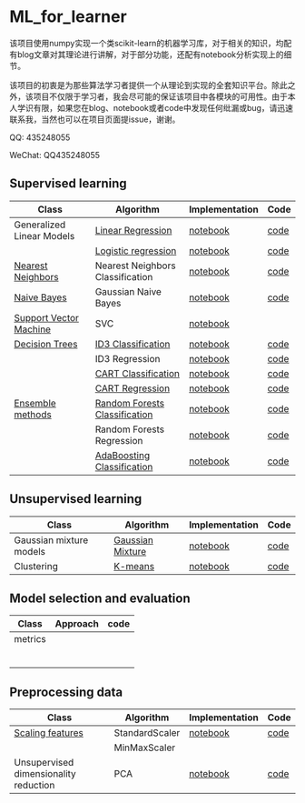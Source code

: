 # ML_for_learner
该项目使用numpy实现一个类scikit-learn的机器学习库，对于相关的知识，均配有blog文章对其理论进行讲解，对于部分功能，还配有notebook分析实现上的细节。

该项目的初衷是为那些算法学习者提供一个从理论到实现的全套知识平台。除此之外，该项目不仅限于学习者，我会尽可能的保证该项目中各模块的可用性。由于本人学识有限，如果您在blog、notebook或者code中发现任何纰漏或bug，请迅速联系我，当然也可以在项目页面提issue，谢谢。

QQ: 435248055

WeChat: QQ435248055

## Supervised learning

|Class|Algorithm|Implementation|Code|
|-|-|-|-|
|Generalized Linear Models|[Linear Regression](https://daya-jin.github.io/2018/12/01/LinearRegression/)|[notebook](https://github.com/Daya-Jin/ML_for_learner/blob/master/linear_model/LinearRegression.ipynb)|[code](https://github.com/Daya-Jin/ML_for_learner/blob/master/linear_model/LinearRegression.py)|
||[Logistic regression](https://daya-jin.github.io/2018/12/01/LogisticRegression/)|[notebook](https://github.com/Daya-Jin/ML_for_learner/blob/master/linear_model/LogisticRegression.ipynb)|[code](https://github.com/Daya-Jin/ML_for_learner/blob/master/linear_model/LogisticRegression.py)|
|[Nearest Neighbors](https://daya-jin.github.io/2018/12/29/KNearestNeighbor/)|Nearest Neighbors Classification|[notebook](https://github.com/Daya-Jin/ML_for_learner/blob/master/neighbors/KNN.ipynb)|[code](https://github.com/Daya-Jin/ML_for_learner/blob/master/neighbors/KNeighborsClassifier.py)|
|[Naive Bayes](https://daya-jin.github.io/2018/12/01/NaiveBayes/)|Gaussian Naive Bayes|[notebook](https://github.com/Daya-Jin/ML_for_learner/blob/master/naive_bayes/Gaussian%20Naive%20Bayes.ipynb)|[code](https://github.com/Daya-Jin/ML_for_learner/blob/master/naive_bayes/GaussianNB.py)|
|[Support Vector Machine](https://daya-jin.github.io/2018/12/01/SupportVectorMachine/)|SVC|[notebook](https://github.com/Daya-Jin/ML_for_learner/blob/master/svm/SMO.ipynb)||
|[Decision Trees](https://daya-jin.github.io/2018/12/01/DecisionTree/)|[ID3 Classification](https://daya-jin.github.io/2018/12/01/DecisionTree/#id3)|[notebook](https://github.com/Daya-Jin/ML_for_learner/blob/master/tree/ID3_Clf.ipynb)|[code](https://github.com/Daya-Jin/ML_for_learner/blob/master/tree/ID3_Clf.py)|
||ID3 Regression|[notebook](https://github.com/Daya-Jin/ML_for_learner/blob/master/tree/ID3_Reg.ipynb)|[code](https://github.com/Daya-Jin/ML_for_learner/blob/master/tree/ID3_Reg.py)|
||[CART Classification](https://daya-jin.github.io/2018/12/01/DecisionTree/#classification-and-regression-tree)|[notebook](https://github.com/Daya-Jin/ML_for_learner/blob/master/tree/DecisionTreeClassifier.ipynb)|[code](https://github.com/Daya-Jin/ML_for_learner/blob/master/tree/DecisionTreeClassifier.py)|
||[CART Regression](https://daya-jin.github.io/2018/12/01/DecisionTree/#classification-and-regression-tree)|[notebook](https://github.com/Daya-Jin/ML_for_learner/blob/master/tree/DecisionTreeRegressor.ipynb)|[code](https://github.com/Daya-Jin/ML_for_learner/blob/master/tree/DecisionTreeRegressor.py)|
|[Ensemble methods](https://daya-jin.github.io/2018/12/01/EnsembleLearning/)|[Random Forests Classification](https://daya-jin.github.io/2018/12/01/EnsembleLearning/#random-forest)|[notebook](https://github.com/Daya-Jin/ML_for_learner/blob/master/ensemble/RandomForestClassifier.ipynb)|[code](https://github.com/Daya-Jin/ML_for_learner/blob/master/ensemble/RandomForestClassifier.py)|
||Random Forests Regression|[notebook](https://github.com/Daya-Jin/ML_for_learner/blob/master/ensemble/RandomForestRegressor.ipynb)|[code]()|
||[AdaBoosting Classification](https://daya-jin.github.io/2018/12/01/EnsembleLearning/#boosting)|[notebook](https://github.com/Daya-Jin/ML_for_learner/blob/master/ensemble/AdaBoostClassifier.ipynb)|[code](https://github.com/Daya-Jin/ML_for_learner/blob/master/ensemble/AdaBoostClassifier.py)|

## Unsupervised learning

|Class|Algorithm|Implementation|Code|
|-|-|-|-|
|Gaussian mixture models|[Gaussian Mixture](https://daya-jin.github.io/2019/03/15/Gaussian_Mixture_Models/)|[notebook](https://github.com/Daya-Jin/ML_for_learner/blob/master/mixture/GaussianMixture.ipynb)|[code](https://github.com/Daya-Jin/ML_for_learner/blob/master/mixture/GaussianMixture.py)|
|Clustering|[K-means](https://daya-jin.github.io/2018/12/01/KMeans/)|[notebook](https://github.com/Daya-Jin/ML_for_learner/blob/master/cluster/KMeans.ipynb)|[code](https://github.com/Daya-Jin/ML_for_learner/blob/master/cluster/KMeans.py)|

## Model selection and evaluation

|Class|Approach|code|
|-|-|-|
|metrics|||
||||
||||
||||
||||
||||
||||

## Preprocessing data

|Class|Algorithm|Implementation|Code|
|-|-|-|-|
|[Scaling features](https://daya-jin.github.io/2019/03/20/Data_Scaling/)|StandardScaler|[notebook]()|[code](https://github.com/Daya-Jin/ML_for_learner/blob/master/preprocessing/StandardScaler.py)|
||MinMaxScaler|||
|Unsupervised dimensionality reduction|PCA|[notebook](https://github.com/Daya-Jin/ML_for_learner/blob/master/decomposition/PCA.ipynb)|[code](https://github.com/Daya-Jin/ML_for_learner/blob/master/decomposition/PCA.py)|